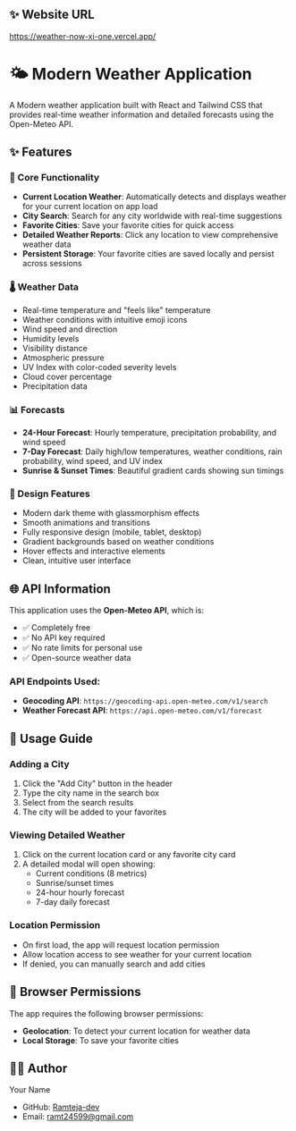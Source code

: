 ## ✨ Website URL
https://weather-now-xi-one.vercel.app/

# 🌤️ Modern Weather Application

A Modern weather application built with React and Tailwind CSS that provides real-time weather information and detailed forecasts using the Open-Meteo API.

## ✨ Features

### 🎯 Core Functionality
- **Current Location Weather**: Automatically detects and displays weather for your current location on app load
- **City Search**: Search for any city worldwide with real-time suggestions
- **Favorite Cities**: Save your favorite cities for quick access
- **Detailed Weather Reports**: Click any location to view comprehensive weather data
- **Persistent Storage**: Your favorite cities are saved locally and persist across sessions

### 🌡️ Weather Data
- Real-time temperature and "feels like" temperature
- Weather conditions with intuitive emoji icons
- Wind speed and direction
- Humidity levels
- Visibility distance
- Atmospheric pressure
- UV Index with color-coded severity levels
- Cloud cover percentage
- Precipitation data

### 📊 Forecasts
- **24-Hour Forecast**: Hourly temperature, precipitation probability, and wind speed
- **7-Day Forecast**: Daily high/low temperatures, weather conditions, rain probability, wind speed, and UV index
- **Sunrise & Sunset Times**: Beautiful gradient cards showing sun timings

### 🎨 Design Features
- Modern dark theme with glassmorphism effects
- Smooth animations and transitions
- Fully responsive design (mobile, tablet, desktop)
- Gradient backgrounds based on weather conditions
- Hover effects and interactive elements
- Clean, intuitive user interface


## 🌐 API Information

This application uses the **Open-Meteo API**, which is:
- ✅ Completely free
- ✅ No API key required
- ✅ No rate limits for personal use
- ✅ Open-source weather data

### API Endpoints Used:
- **Geocoding API**: `https://geocoding-api.open-meteo.com/v1/search`
- **Weather Forecast API**: `https://api.open-meteo.com/v1/forecast`

## 📱 Usage Guide

### Adding a City
1. Click the "Add City" button in the header
2. Type the city name in the search box
3. Select from the search results
4. The city will be added to your favorites

### Viewing Detailed Weather
1. Click on the current location card or any favorite city card
2. A detailed modal will open showing:
   - Current conditions (8 metrics)
   - Sunrise/sunset times
   - 24-hour hourly forecast
   - 7-day daily forecast

### Location Permission
- On first load, the app will request location permission
- Allow location access to see weather for your current location
- If denied, you can manually search and add cities

## 🔐 Browser Permissions

The app requires the following browser permissions:
- **Geolocation**: To detect your current location for weather data
- **Local Storage**: To save your favorite cities


## 👨‍💻 Author

Your Name
- GitHub: [Ramteja-dev](https://github.com/Ramteja-dev)
- Email: ramt24599@gmail.com